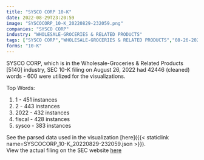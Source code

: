 ```yaml
---
title: "SYSCO CORP 10-K"
date: 2022-08-29T23:20:59
image: "SYSCOCORP_10-K_20220829-232059.png"
companies: "SYSCO CORP"
industry: "WHOLESALE-GROCERIES & RELATED PRODUCTS"
tags: ["SYSCO CORP","WHOLESALE-GROCERIES & RELATED PRODUCTS","08-26-2022","10-K"]
forms: "10-K"
---
```

SYSCO CORP, which is in the Wholesale-Groceries & Related Products [5140] industry, SEC 10-K filing on August 26, 2022 had 42446 (cleaned) words - 600 were utilized for the visualizations.

Top Words:
1. 1 - 451 instances
2. 2 - 443 instances
3. 2022 - 432 instances
4. fiscal - 428 instances
5. sysco - 383 instances


See the parsed data used in the visualization [here]({{< staticlink name=SYSCOCORP_10-K_20220829-232059.json >}}).  
View the actual filing on the SEC website [here](https://www.sec.gov/Archives/edgar/data/96021/0000096021-22-000151.txt)